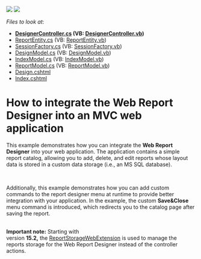 <!-- default badges list -->
[![](https://img.shields.io/badge/Open_in_DevExpress_Support_Center-FF7200?style=flat-square&logo=DevExpress&logoColor=white)](https://supportcenter.devexpress.com/ticket/details/T190370)
[![](https://img.shields.io/badge/📖_How_to_use_DevExpress_Examples-e9f6fc?style=flat-square)](https://docs.devexpress.com/GeneralInformation/403183)
<!-- default badges end -->
<!-- default file list -->
*Files to look at*:

* **[DesignerController.cs](./CS/DXWebApplication_ReportDesigner/Controllers/DesignerController.cs) (VB: [DesignerController.vb](./VB/DXWebApplication_ReportDesigner/Controllers/DesignerController.vb))**
* [ReportEntity.cs](./CS/DXWebApplication_ReportDesigner/DAL/ReportEntity.cs) (VB: [ReportEntity.vb](./VB/DXWebApplication_ReportDesigner/DAL/ReportEntity.vb))
* [SessionFactory.cs](./CS/DXWebApplication_ReportDesigner/DAL/SessionFactory.cs) (VB: [SessionFactory.vb](./VB/DXWebApplication_ReportDesigner/DAL/SessionFactory.vb))
* [DesignModel.cs](./CS/DXWebApplication_ReportDesigner/Models/DesignModel.cs) (VB: [DesignModel.vb](./VB/DXWebApplication_ReportDesigner/Models/DesignModel.vb))
* [IndexModel.cs](./CS/DXWebApplication_ReportDesigner/Models/IndexModel.cs) (VB: [IndexModel.vb](./VB/DXWebApplication_ReportDesigner/Models/IndexModel.vb))
* [ReportModel.cs](./CS/DXWebApplication_ReportDesigner/Models/ReportModel.cs) (VB: [ReportModel.vb](./VB/DXWebApplication_ReportDesigner/Models/ReportModel.vb))
* [Design.cshtml](./CS/DXWebApplication_ReportDesigner/Views/Designer/Design.cshtml)
* [Index.cshtml](./CS/DXWebApplication_ReportDesigner/Views/Designer/Index.cshtml)
<!-- default file list end -->
# How to integrate the Web Report Designer into an MVC web application


This example demonstrates how you can integrate the <strong>Web Report Designer</strong> into your web application. The application contains a simple report catalog, allowing you to add, delete, and edit reports whose layout data is stored in a custom data storage (i.e., an MS SQL database).
<p> </p>
<p>Additionally, this example demonstrates how you can add custom commands to the report designer menu at runtime to provide better integration with your application. In the example, the custom <strong>Save&Close</strong> menu command is introduced, which redirects you to the catalog page after saving the report.</p>
<p> <br><strong>Important note:</strong> Starting with version <strong>15.2,</strong> the <a href="https://documentation.devexpress.com/XtraReports/clsDevExpressXtraReportsWebExtensionsReportStorageWebExtensiontopic.aspx">ReportStorageWebExtension</a> is used to manage the reports storage for the Web Report Designer instead of the controller actions. </p>

<br/>


